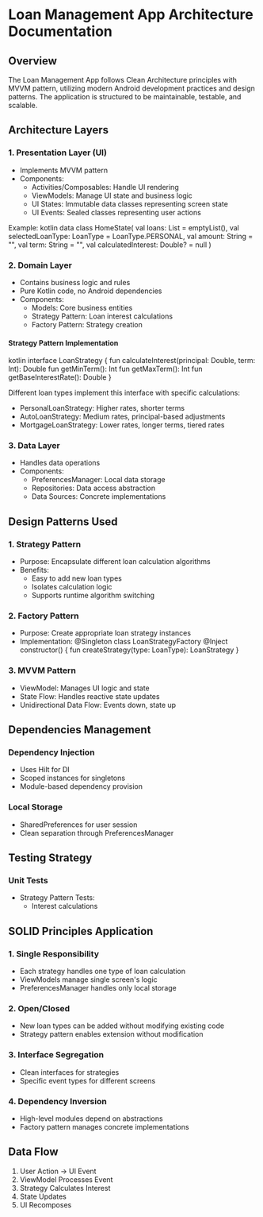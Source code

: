 # Loan Management App Architecture Documentation

## Overview
The Loan Management App follows Clean Architecture principles with MVVM pattern, utilizing modern Android development practices and design patterns. The application is structured to be maintainable, testable, and scalable.

## Architecture Layers

### 1. Presentation Layer (UI)
- Implements MVVM pattern
- Components:
  - Activities/Composables: Handle UI rendering
  - ViewModels: Manage UI state and business logic
  - UI States: Immutable data classes representing screen state
  - UI Events: Sealed classes representing user actions

Example:
kotlin
data class HomeState(
val loans: List<Loan> = emptyList(),
val selectedLoanType: LoanType = LoanType.PERSONAL,
val amount: String = "",
val term: String = "",
val calculatedInterest: Double? = null
)

### 2. Domain Layer
- Contains business logic and rules
- Pure Kotlin code, no Android dependencies
- Components:
  - Models: Core business entities
  - Strategy Pattern: Loan interest calculations
  - Factory Pattern: Strategy creation

#### Strategy Pattern Implementation
kotlin
interface LoanStrategy {
fun calculateInterest(principal: Double, term: Int): Double
fun getMinTerm(): Int
fun getMaxTerm(): Int
fun getBaseInterestRate(): Double
}

Different loan types implement this interface with specific calculations:
- PersonalLoanStrategy: Higher rates, shorter terms
- AutoLoanStrategy: Medium rates, principal-based adjustments
- MortgageLoanStrategy: Lower rates, longer terms, tiered rates

### 3. Data Layer
- Handles data operations
- Components:
  - PreferencesManager: Local data storage
  - Repositories: Data access abstraction
  - Data Sources: Concrete implementations

## Design Patterns Used

### 1. Strategy Pattern
- Purpose: Encapsulate different loan calculation algorithms
- Benefits:
  - Easy to add new loan types
  - Isolates calculation logic
  - Supports runtime algorithm switching

### 2. Factory Pattern
- Purpose: Create appropriate loan strategy instances
- Implementation:
@Singleton
class LoanStrategyFactory @Inject constructor() {
fun createStrategy(type: LoanType): LoanStrategy
}

### 3. MVVM Pattern
- ViewModel: Manages UI logic and state
- State Flow: Handles reactive state updates
- Unidirectional Data Flow: Events down, state up

## Dependencies Management

### Dependency Injection
- Uses Hilt for DI
- Scoped instances for singletons
- Module-based dependency provision

### Local Storage
- SharedPreferences for user session
- Clean separation through PreferencesManager

## Testing Strategy

### Unit Tests
- Strategy Pattern Tests:
  - Interest calculations

## SOLID Principles Application

### 1. Single Responsibility
- Each strategy handles one type of loan calculation
- ViewModels manage single screen's logic
- PreferencesManager handles only local storage

### 2. Open/Closed
- New loan types can be added without modifying existing code
- Strategy pattern enables extension without modification

### 3. Interface Segregation
- Clean interfaces for strategies
- Specific event types for different screens

### 4. Dependency Inversion
- High-level modules depend on abstractions
- Factory pattern manages concrete implementations

## Data Flow
1. User Action → UI Event
2. ViewModel Processes Event
3. Strategy Calculates Interest
4. State Updates
5. UI Recomposes
